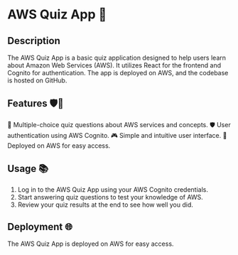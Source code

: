 # AWS Quiz App 🌟

## Description

The AWS Quiz App is a basic quiz application designed to help users learn about Amazon Web Services (AWS). It utilizes React for the frontend and Cognito for authentication. The app is deployed on AWS, and the codebase is hosted on GitHub.

## Features 🛡️🌈

🚀 Multiple-choice quiz questions about AWS services and concepts.
🛡️ User authentication using AWS Cognito.
🎮 Simple and intuitive user interface.
🌟 Deployed on AWS for easy access.

## Usage 📚

1. Log in to the AWS Quiz App using your AWS Cognito credentials.
2. Start answering quiz questions to test your knowledge of AWS.
3. Review your quiz results at the end to see how well you did.

## Deployment 🌐

The AWS Quiz App is deployed on AWS for easy access.
